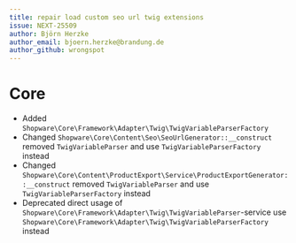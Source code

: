 ```yaml
---
title: repair load custom seo url twig extensions
issue: NEXT-25509
author: Björn Herzke
author_email: bjoern.herzke@brandung.de
author_github: wrongspot
---
```

# Core 
* Added `Shopware\Core\Framework\Adapter\Twig\TwigVariableParserFactory`
* Changed `Shopware\Core\Content\Seo\SeoUrlGenerator::__construct` removed `TwigVariableParser` and use `TwigVariableParserFactory` instead
* Changed `Shopware\Core\Content\ProductExport\Service\ProductExportGenerator::__construct` removed `TwigVariableParser` and use `TwigVariableParserFactory` instead
* Deprecated direct usage of `Shopware\Core\Framework\Adapter\Twig\TwigVariableParser`-service use `Shopware\Core\Framework\Adapter\Twig\TwigVariableParserFactory` instead

